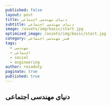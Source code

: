 ```yaml
---
published: false
layout: post
title: دنیای مهندسی اجتماعی
subtitle: دنیای مهندسی اجتماعی
image: /assets/img/basic/start.jpg
optimized_image: /assets/img/basic/start.jpg
category: هنر مهندسی اجتماعی
tags:
  - مهندسی
  - اجتماعی
  - social
  - engineering
author: rezaduty
paginate: true
published: true
---
```

## دنیای مهندسی اجتماعی
